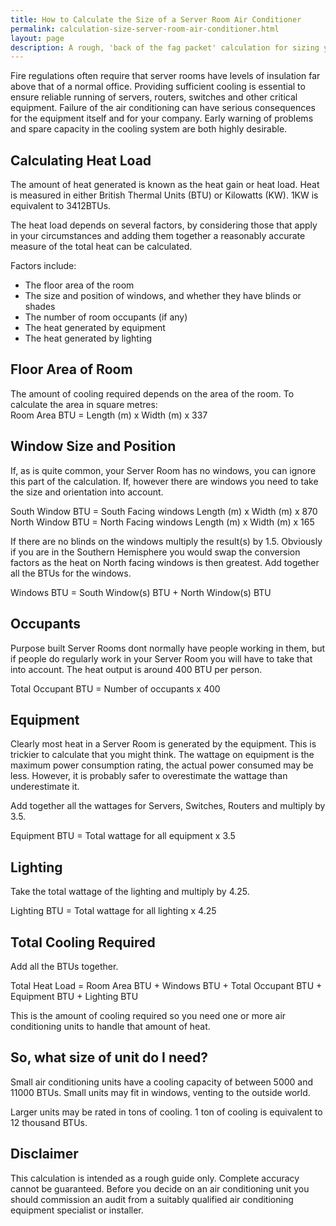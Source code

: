 ```yaml
---
title: How to Calculate the Size of a Server Room Air Conditioner
permalink: calculation-size-server-room-air-conditioner.html
layout: page
description: A rough, 'back of the fag packet' calculation for sizing your server room air conditioner.
---
```


Fire regulations often require that server rooms have levels of insulation far above that of a normal office. Providing sufficient cooling is essential to ensure reliable running of servers, routers, switches and other critical equipment. Failure of the air conditioning can have serious consequences for the equipment itself and for your company. Early warning of problems and spare capacity in the cooling system are both highly desirable.

## Calculating Heat Load

The amount of heat generated is known as the heat gain or heat load. Heat is measured in either British Thermal Units (BTU) or Kilowatts (KW). 1KW is equivalent to 3412BTUs.

The heat load depends on several factors, by considering those that apply in your circumstances and adding them together a reasonably accurate measure of the total heat can be calculated.

Factors include:

* The floor area of the room
* The size and position of windows, and whether they have blinds or shades
* The number of room occupants (if any)
* The heat generated by equipment
* The heat generated by lighting

## Floor Area of Room

The amount of cooling required depends on the area of the room. To calculate the area in square metres:  
Room Area BTU = Length (m) x Width (m) x 337

## Window Size and Position

If, as is quite common, your Server Room has no windows, you can ignore this part of the calculation. If, however there are windows you need to take the size and orientation into account.

South Window BTU = South Facing windows Length (m) x Width (m) x 870  
North Window BTU = North Facing windows Length (m) x Width (m) x 165

If there are no blinds on the windows multiply the result(s) by 1.5. Obviously if you are in the Southern Hemisphere you would swap the conversion factors as the heat on North facing windows is then greatest.  Add together all the BTUs for the windows.

Windows BTU = South Window(s) BTU + North Window(s) BTU

## Occupants

Purpose built Server Rooms dont normally have people working in them, but if people do regularly work in your Server Room you will have to take that into account. The heat output is around 400 BTU per person.

Total Occupant BTU = Number of occupants x 400

## Equipment

Clearly most heat in a Server Room is generated by the equipment. This is trickier to calculate that you might think. The wattage on equipment is the maximum power consumption rating, the actual power consumed may be less. However, it is probably safer to overestimate the wattage than underestimate it.

Add together all the wattages for Servers, Switches, Routers and multiply by 3.5.

Equipment BTU = Total wattage for all equipment x 3.5

## Lighting

Take the total wattage of the lighting and multiply by 4.25.

Lighting BTU = Total wattage for all lighting x 4.25

## Total Cooling Required

Add all the BTUs together.

Total Heat Load = Room Area BTU + Windows BTU + Total Occupant BTU + Equipment BTU + Lighting BTU

This is the amount of cooling required so you need one or more air conditioning units to handle that amount of heat.

## So, what size of unit do I need?

Small air conditioning units have a cooling capacity of between 5000 and 11000 BTUs. Small units may fit in windows, venting to the outside world.

Larger units may be rated in tons of cooling. 1 ton of cooling is equivalent to 12 thousand BTUs.

## Disclaimer

This calculation is intended as a rough guide only. Complete accuracy cannot be guaranteed. Before you decide on an air conditioning unit you should commission an audit from a suitably qualified air conditioning equipment specialist or installer.

